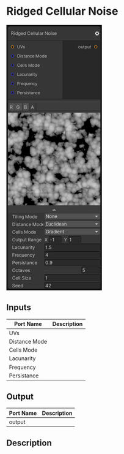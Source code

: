 # Ridged Cellular Noise
![Mixture.RidgedCellularNoise](../../images/Mixture.RidgedCellularNoise.png)
## Inputs
Port Name | Description
--- | ---
UVs | 
Distance Mode | 
Cells Mode | 
Lacunarity | 
Frequency | 
Persistance | 

## Output
Port Name | Description
--- | ---
output | 

## Description

